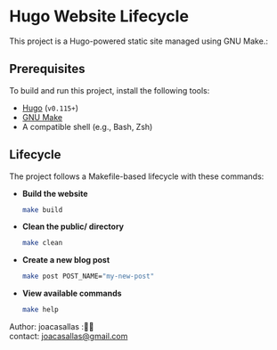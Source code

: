 # Hugo Website Lifecycle  

This project is a Hugo-powered static site managed using GNU Make.:  

## Prerequisites  

To build and run this project, install the following tools:  

- [Hugo](https://gohugo.io/) (`v0.115+`)  
- [GNU Make](https://www.gnu.org/software/make/)  
- A compatible shell (e.g., Bash, Zsh)  


## Lifecycle  

The project follows a Makefile-based lifecycle with these commands:  

- **Build the website**  

  ```sh
  make build  

- **Clean the public/ directory**  

  ```sh
  make clean  

- **Create a new blog post**  

  ```sh
  make post POST_NAME="my-new-post"  

- **View available commands**  

  ```sh
  make help  


Author:  joacasallas :🙋‍♀️  
contact:  [joacasallas@gmail.com](mailto:joacasallas@gmail.com)
